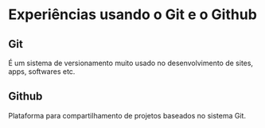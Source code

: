 # Experiências usando o Git e o Github

## Git

É um sistema de versionamento muito usado no desenvolvimento de sites, apps, softwares etc.

## Github

Plataforma para compartilhamento de projetos baseados no sistema Git.